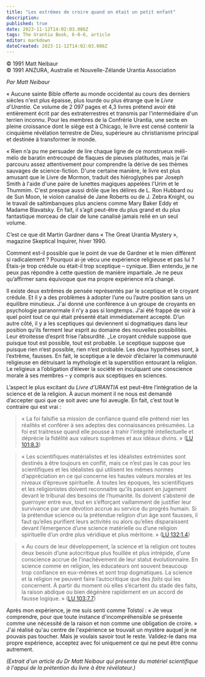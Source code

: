 ```yaml
---
title: "Les extrêmes de croire quand on était un petit enfant"
description: 
published: true
date: 2023-11-12T14:02:03.086Z
tags: The Urantia Book, 6-0-6, article
editor: markdown
dateCreated: 2023-11-12T14:02:03.086Z
---
```



<p class="v-card v-sheet theme--light gray lighten-3 px-2 py-1">© 1991 Matt Neibaur<br>© 1991 ANZURA, Australie et Nouvelle-Zélande Urantia Association</p>


_Par Matt Neibaur_

« Aucune sainte Bible offerte au monde occidental au cours des derniers siècles n'est plus épaisse, plus lourde ou plus étrange que le _Livre d'Urantia_. Ce volume de 2 097 pages et 4,3 livres prétend avoir été entièrement écrit par des extraterrestres et transmis par l'intermédiaire d'un terrien inconnu. Pour les membres de la Confrérie Urantia, une secte en pleine croissance dont le siège est à Chicago, le livre est censé contenir la cinquième révélation terrestre de Dieu, supérieure au christianisme principal et destinée à transformer le monde.

« Rien n’a pu me persuader de lire chaque ligne de ce monstrueux méli-mélo de baratin entrecoupé de flaques de pieuses platitudes, mais je l’ai parcouru assez attentivement pour comprendre la dérive de ses thèmes sauvages de science-fiction. D'une certaine manière, le livre est plus amusant que le Livre de Mormon, traduit des hiéroglyphes par Joseph Smith à l'aide d'une paire de lunettes magiques appelées l'Urim et le Thummim. C'est presque aussi drôle que les délires de L. Ron Hubbard ou de Sun Moon, le violon canalisé de Jane Roberts ou de J. Zebra Knight, ou le travail de saltimbanques plus anciens comme Mary Baker Eddy et Madame Blavatsky. En fait, il s’agit peut-être du plus grand et du plus fantastique morceau de clair de lune canalisé jamais relié en un seul volume.

C’est ce que dit Martin Gardner dans « The Great Urantia Mystery », magazine Skeptical Inquirer, hiver 1990.

Comment est-il possible que le point de vue de Gardner et le mien diffèrent si radicalement ? Pourquoi ai-je vécu une expérience religieuse et pas lui ? Étais-je trop crédule ou était-il trop sceptique – cynique. Bien entendu, je ne peux pas répondre à cette question de manière impartiale. Je ne peux qu’affirmer sans équivoque que ma propre expérience m’a changé.

Il existe deux extrêmes de pensée représentés par le sceptique et le croyant crédule. Et il y a des problèmes à adopter l’une ou l’autre position sans un équilibre minutieux. J'ai donné une conférence à un groupe de croyants en psychologie paranormale il n'y a pas si longtemps. J'ai été frappé de voir à quel point tout ce qui était présenté était immédiatement accepté. D’un autre côté, il y a les sceptiques qui deviennent si dogmatiques dans leur position qu’ils ferment leur esprit au domaine des nouvelles possibilités. Leur étroitesse d’esprit frise l’absurdité. _Le croyant crédule suppose que puisque tout est possible, tout est probable. Le sceptique suppose que puisque rien n’est possible, rien n’est probable. Les deux hypothèses sont, à l’extrême, fausses. En fait, le sceptique a le devoir d’éclairer la communauté religieuse en détruisant la mythologie et la superstition entourant la religion. Le religieux a l’obligation d’élever la société en inculquant une conscience morale à ses membres – y compris aux sceptiques en sciences.

L’aspect le plus excitant du _Livre d’URANTIA_ est peut-être l’intégration de la science et de la religion. À aucun moment il ne nous est demandé d’accepter quoi que ce soit avec une foi aveugle. En fait, c’est tout le contraire qui est vrai :

> « La foi falsifie sa mission de confiance quand elle prétend nier les réalités et conférer à ses adeptes des connaissances présumées. La foi est traitresse quand elle pousse à trahir l’intégrité intellectuelle et déprécie la fidélité aux valeurs suprêmes et aux idéaux divins. » (<a id="a28_282"></a>[LU 101:8.3](/fr/The_Urantia_Book/101#p8_3))

> « Les scientifiques matérialistes et les idéalistes extrémistes sont destinés à être toujours en conflit, mais ce n’est pas le cas pour les scientifiques et les idéalistes qui utilisent les mêmes normes d’appréciation en ce qui concerne les hautes valeurs morales et les niveaux d’épreuve spirituelle. À toutes les époques, les scientifiques et les religionistes doivent reconnaitre qu’ils passent en jugement devant le tribunal des besoins de l’humanité. Ils doivent s’abstenir de guerroyer entre eux, tout en s’efforçant vaillamment de justifier leur survivance par une dévotion accrue au service du progrès humain. Si la prétendue science ou la prétendue religion d’un âge sont fausses, il faut qu’elles purifient leurs activités ou alors qu’elles disparaissent devant l’émergence d’une science matérielle ou d’une religion spirituelle d’un ordre plus véridique et plus méritoire. » (<a id="a30_889"></a>[LU 132:1.4](/fr/The_Urantia_Book/132#p1_4))

> « Au cours de leur développement, la science et la religion ont toutes deux besoin d’une autocritique plus fouillée et plus intrépide, d’une conscience accrue de l’inachèvement de leur statut évolutionnaire. En science comme en religion, les éducateurs ont souvent beaucoup trop confiance en eux-mêmes et sont trop dogmatiques. La science et la religion ne peuvent faire l’autocritique que des *faits* qui les concernent. À partir du moment où elles s’écartent du stade des faits, la raison abdique ou bien dégénère rapidement en un accord de fausse logique. » (<a id="a32_564"></a>[LU 103:7.7](/fr/The_Urantia_Book/103#p7_7))

Après mon expérience, je me suis senti comme Tolstoï : « Je veux comprendre, pour que toute instance d'incompréhensible se présente comme une nécessité de la raison et non comme une obligation de croire. » J'ai réalisé qu'au centre de l'expérience se trouvait un mystère auquel je ne pouvais pas toucher. Mais je voulais savoir tout le reste. Validez-le dans ma propre expérience, acceptez avec foi uniquement ce qui ne peut être connu autrement.

_(Extrait d'un article du Dr Matt Neibaur qui présente du matériel scientifique à l'appui de la prétention du livre à être révélateur.)_

